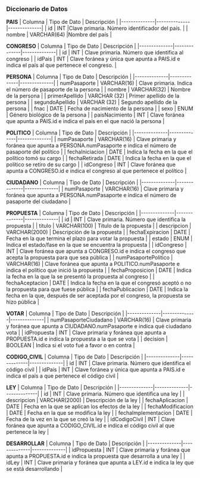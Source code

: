 ### Diccionario de Datos

**PAIS**
| Columna | Tipo de Dato | Descripción |
|--------------|--------------|--------------|
| id | INT |Clave primaria. Número identificador del país. |
| nombre | VARCHAR(64) |Nombre del país |


**CONGRESO**
| Columna | Tipo de Dato | Descripción |
|--------------|--------------|--------------|
| id | INT | Clave primaria. Número que identifica al congreso |
| idPais | INT | Clave foránea y única que apunta a PAIS.id e indica el país al que pertenece el congreso. |


**PERSONA**
| Columna | Tipo de Dato | Descripción |
|--------------|--------------|--------------|
| numPasaporte | VARCHAR(16) | Clave primaria. Indica el número de pasaporte de la persona |
| nombre | VARCHAR(32) | Nombre de la persona |
| primerApellido | VARCHAR (32) | Primer apellido de la persona |
| segundoApellido | VARCHAR (32) | Segundo apellido de la persona |
| fnac | DATE | Fecha de nacimiento de la persona |
| sexo | ENUM | Género biológico de la persona |
| paisNacimiento | INT | Clave foránea que apunta a PAIS.id e indica el país en el que nació la persona |


**POLITICO**
| Columna | Tipo de Dato | Descripción |
|--------------|--------------|--------------|
| numPasaporte | VARCHAR(16) | Clave primaria y foránea que apunta a PERSONA.numPasaporte e indica el número de pasaporte del político |
| fechaIniciacion | DATE | Indica la fecha en la que el político tomó su cargo |
| fechaRetirada | DATE | Indica la fecha en la que el político se retíro de su cargo |
| idCongreso | INT | Clave foránea que apunta a CONGRESO.id e indica el congreso al que pertenece el político |


**CIUDADANO**
| Columna | Tipo de Dato | Descripción |
|--------------|--------------|--------------|
| numPasaporte | VARCHAR(16) | Clave primaria y foránea que apunta a PERSONA.numPasaporte e indica el número de pasaporte del ciudadano |


**PROPUESTA**
| Columna | Tipo de Dato | Descripción |
|--------------|--------------|--------------|
| id | INT | Clave primaria. Número que identifica la propuesta |
| titulo | VARCHAR(100) | Titulo de la propuesta |
| descripcion | VARCHAR(2000) | Descripción de la propuesta |
| fechaExpiracion | DATE | Fecha en la que termina el plazo para votar la propuesta |
| estado | ENUM | Indica el estado/fase en la que se encuentra la propuesta |
| idCongreso | INT | Clave foránea que apunta a CONGRESO.id e indica el congreso que acepta la propuesta para que sea pública |
| numPasaportePolitico | VARCHAR(16) | Clave foránea que apunta a POLITICO.numPasaporte e indica el político que inició la propuesta |
| fechaProposicion | DATE | Indica la fecha en la que la se presentó la propuesta al congreso |
| fechaAceptacion | DATE | Indica la fecha en la que el congresó aceptó o no la propuesta para que fuese pública |
| fechaPublicacion | DATE | Indica la fecha en la que, después de ser aceptada por el congreso, la propuesta se hizo pública |


**VOTAR**
| Columna | Tipo de Dato | Descripción |
|--------------|--------------|--------------|
| numPasaporteCiudadano | VARCHAR(16) | Clave primaria y foránea que apunta a CIUDADANO.numPasaporte e indica qué ciudadano vota  |
| idPropuesta | INT | Clave primaria y foránea que apunta a PROPUESTA.id e indica la propuesta a la que se vota |
| decision | BOOLEAN | Indica si el voto fué a favor o en contra |


**CODIGO_CIVIL**
| Columna | Tipo de Dato | Descripción |
|--------------|--------------|--------------|
| id | INT | Clave primaria. Número que identifica el código civil |
| idPais | INT | Clave foránea y única que apunta a PAIS.id e indica el país a que pertenece el código civil |


**LEY**
| Columna | Tipo de Dato | Descripción |
|--------------|--------------|--------------|
| id | INT | Clave primaria. Número que identifica una ley |
| descripcion | VARCHAR(2000) | Descripción de la ley |
| fechaAplicacion | DATE | Fecha en la que se aplican los efectos de la ley |
| fechaModificacion | DATE | Fecha en la que se modifica la ley |
| fechaImplementacion | DATE | Fecha de la vez en la que se creó la ley |
| idCodigoCivil | INT | Clave foránea que apunta a CODIGO_CIVIL.id e indica el código civil al que pertenece la ley |


**DESARROLLAR**
| Columna | Tipo de Dato | Descripción |
|--------------|--------------|--------------|
| idPropuesta | INT | Clave primaria y foránea que apunta a PROPUESTA.id e indica la propuesta que desarrolla a una ley |
| idLey | INT | Clave primaria y foránea que apunta a LEY.id e indica la ley que se está desarrollando |
